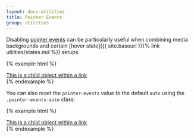 ```yaml
---
layout: docs-utilities
title: Pointer Events
group: utilities
---
```


Disabling [pointer events](https://developer.mozilla.org/en-US/docs/Web/CSS/pointer-events) can be particularly useful when combining media backgrounds and certain [hover state]({{ site.baseurl }}{% link utilities/states.md %}) setups.

{% example html %}
<a href="#">
  <div class="pointer-events-none">This is a child object within a link</div>
</a>
{% endexample %}

You can also reset the `pointer-events` value to the default `auto` using the `.pointer-events-auto` class:

{% example html %}
<a href="#">
  <div class="pointer-events-auto">This is a child object within a link</div>
</a>
{% endexample %}

